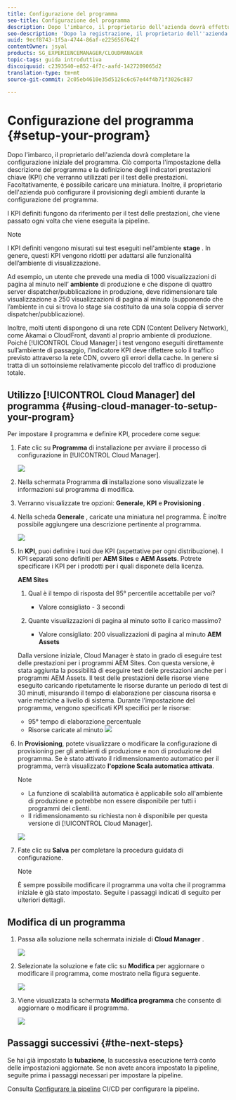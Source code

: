 ```yaml
---
title: Configurazione del programma
seo-title: Configurazione del programma
description: Dopo l'imbarco, il proprietario dell'azienda dovrà effettuare una configurazione iniziale del programma.
seo-description: 'Dopo la registrazione, il proprietario dell''azienda dovrà effettuare una configurazione iniziale di Adobe AEM Cloud Manager. Ciò comporta l''impostazione della descrizione del programma e la definizione dei KPI che verranno utilizzati per il test delle prestazioni. '
uuid: 9ecf8743-1f5a-4744-86af-e2256567642f
contentOwner: jsyal
products: SG_EXPERIENCEMANAGER/CLOUDMANAGER
topic-tags: guida introduttiva
discoiquuid: c2393540-e852-4f7c-aafd-1427209065d2
translation-type: tm+mt
source-git-commit: 2c05eb4610e35d5126c6c67e44f4b71f3026c887

---
```



# Configurazione del programma {#setup-your-program}

Dopo l'imbarco, il proprietario dell'azienda dovrà completare la configurazione iniziale del programma. Ciò comporta l'impostazione della descrizione del programma e la definizione degli indicatori prestazioni chiave (KPI) che verranno utilizzati per il test delle prestazioni. Facoltativamente, è possibile caricare una miniatura. Inoltre, il proprietario dell'azienda può configurare il provisioning degli ambienti durante la configurazione del programma.

I KPI definiti fungono da riferimento per il test delle prestazioni, che viene passato ogni volta che viene eseguita la pipeline.

>[!NOTE]
>
>I KPI definiti vengono misurati sui test eseguiti nell'ambiente **stage** . In genere, questi KPI vengono ridotti per adattarsi alle funzionalità dell’ambiente di visualizzazione.
>
>Ad esempio, un utente che prevede una media di 1000 visualizzazioni di pagina al minuto nell’ **ambiente** di produzione e che dispone di quattro server dispatcher/pubblicazione in produzione, deve ridimensionare tale visualizzazione a 250 visualizzazioni di pagina al minuto (supponendo che l’ambiente in cui si trova lo stage sia costituito da una sola coppia di server dispatcher/pubblicazione).
>
>Inoltre, molti utenti dispongono di una rete CDN (Content Delivery Network), come Akamai o CloudFront, davanti al proprio ambiente di produzione. Poiché [!UICONTROL Cloud Manager] i test vengono eseguiti direttamente sull’ambiente di passaggio, l’indicatore KPI deve riflettere solo il traffico previsto attraverso la rete CDN, ovvero gli errori della cache. In genere si tratta di un sottoinsieme relativamente piccolo del traffico di produzione totale.

## Utilizzo [!UICONTROL Cloud Manager] del programma {#using-cloud-manager-to-setup-your-program}

Per impostare il programma e definire KPI, procedere come segue:

1. Fate clic su **Programma** di installazione per avviare il processo di configurazione in [!UICONTROL Cloud Manager].

   ![](assets/SetUpProgram1.png)

1. Nella schermata Programma **di** installazione sono visualizzate le informazioni sul programma di modifica.

1. Verranno visualizzate tre opzioni: **Generale**, **KPI** e **Provisioning** .

1. Nella scheda **Generale** , caricate una miniatura nel programma. È inoltre possibile aggiungere una descrizione pertinente al programma.

   ![](assets/Setup_Program-General.png)

1. In **KPI**, puoi definire i tuoi due KPI (aspettative per ogni distribuzione). I KPI separati sono definiti per **AEM Sites** e **AEM Assets**. Potrete specificare i KPI per i prodotti per i quali disponete della licenza.

   **AEM Sites**

   1. Qual è il tempo di risposta del 95° percentile accettabile per voi?

      * Valore consigliato - 3 secondi
   1. Quante visualizzazioni di pagina al minuto sotto il carico massimo?

      * Valore consigliato: 200 visualizzazioni di pagina al minuto
   **AEM Assets**

   Dalla versione iniziale, Cloud Manager è stato in grado di eseguire test delle prestazioni per i programmi AEM Sites. Con questa versione, è stata aggiunta la possibilità di eseguire test delle prestazioni anche per i programmi AEM Assets. Il test delle prestazioni delle risorse viene eseguito caricando ripetutamente le risorse durante un periodo di test di 30 minuti, misurando il tempo di elaborazione per ciascuna risorsa e varie metriche a livello di sistema.
Durante l’impostazione del programma, vengono specificati KPI specifici per le risorse:

   * 95° tempo di elaborazione percentuale
   * Risorse caricate al minuto
   ![](assets/Setup_Program-KPIs.png)

1. In **Provisioning**, potete visualizzare o modificare la configurazione di provisioning per gli ambienti di produzione e non di produzione del programma. Se è stato attivato il ridimensionamento automatico per il programma, verrà visualizzato **l'opzione Scala automatica attivata**.

   >[!NOTE]
   >
   >* La funzione di scalabilità automatica è applicabile solo all'ambiente di produzione e potrebbe non essere disponibile per tutti i programmi dei clienti.
   >* Il ridimensionamento su richiesta non è disponibile per questa versione di [!UICONTROL Cloud Manager].


   ![](assets/Setup_Program-Provisioning.png)

1. Fate clic su **Salva** per completare la procedura guidata di configurazione.

   >[!NOTE]
   >
   >È sempre possibile modificare il programma una volta che il programma iniziale è già stato impostato. Seguite i passaggi indicati di seguito per ulteriori dettagli.

## Modifica di un programma

1. Passa alla soluzione nella schermata iniziale di **Cloud Manager** .

   ![](assets/SetUpProgram5.png)

1. Selezionate la soluzione e fate clic su **Modifica** per aggiornare o modificare il programma, come mostrato nella figura seguente.

   ![](assets/SetUpProgram6.png)

1. Viene visualizzata la schermata **Modifica programma** che consente di aggiornare o modificare il programma.

   ![](assets/Editing_Program-screen3.png)

## Passaggi successivi {#the-next-steps}

Se hai già impostato la **tubazione**, la successiva esecuzione terrà conto delle impostazioni aggiornate. Se non avete ancora impostato la pipeline, seguite prima i passaggi necessari per impostare la pipeline.

Consulta [Configurare la pipeline](https://helpx.adobe.com/experience-manager/cloud-manager/using/configuring-pipeline.html) CI/CD per configurare la pipeline.
